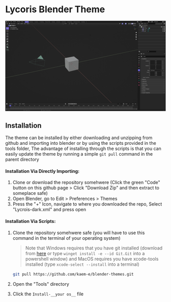 # Lycoris Blender Theme

![Lycoris Dark Theme](./Assets/sc.png)

## Installation

The theme can be installed by either downloading and unzipping from github and importing into blender or by using the scripts provided in the tools folder, The advantage of installing through the scripts is that you can easily update the theme by running a simple `git pull` command in the parent directory

#### Installation Via Directly Importing:

1. Clone or download the repository somehwere (Click the green "Code" button on this github page > Click "Download Zip" and then extract to someplace safe)
2. Open Blender, go to Edit > Preferences > Themes
3. Press the "+" Icon, navigate to where you downloaded the repo, Select "Lycrois-dark.xml" and press open

#### Installation Via Scripts:

1. Clone the repository somehwere safe (you will have to use this command in the terminal of your operating system)

   > Note that Windows requires that you have git installed (download from [here](https://gitforwindows.org/) or type `winget install -e --id Git.Git` into a powershell window) and MacOS requires you have xcode-tools installed (type `xcode-select --install` into a terminal)

   ```sh
   git pull https://github.com/kaem-e/blender-themes.git
   ```

2. Open the "Tools" directory

3. Click the `Install-__your os__` file

